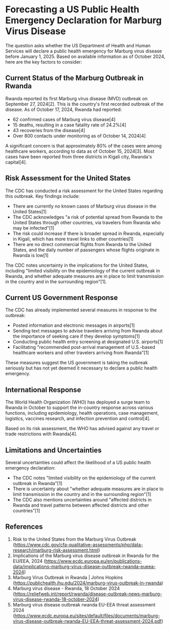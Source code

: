 # Forecasting a US Public Health Emergency Declaration for Marburg Virus Disease

The question asks whether the US Department of Health and Human Services will declare a public health emergency for Marburg virus disease before January 1, 2025. Based on available information as of October 2024, here are the key factors to consider:

## Current Status of the Marburg Outbreak in Rwanda

Rwanda reported its first Marburg virus disease (MVD) outbreak on September 27, 2024[2]. This is the country's first recorded outbreak of the disease. As of October 17, 2024, Rwanda had reported:

- 62 confirmed cases of Marburg virus disease[4]
- 15 deaths, resulting in a case fatality rate of 24.2%[4]
- 43 recoveries from the disease[4]
- Over 800 contacts under monitoring as of October 14, 2024[4]

A significant concern is that approximately 80% of the cases were among healthcare workers, according to data as of October 15, 2024[3]. Most cases have been reported from three districts in Kigali city, Rwanda's capital[4].

## Risk Assessment for the United States

The CDC has conducted a risk assessment for the United States regarding this outbreak. Key findings include:

- There are currently no known cases of Marburg virus disease in the United States[1]
- The CDC acknowledges "a risk of potential spread from Rwanda to the United States through other countries, via travelers from Rwanda who may be infected"[1]
- The risk could increase if there is broader spread in Rwanda, especially in Kigali, which has more travel links to other countries[1]
- There are no direct commercial flights from Rwanda to the United States, and the daily number of passengers whose flights originate in Rwanda is low[1]

The CDC notes uncertainty in the implications for the United States, including "limited visibility on the epidemiology of the current outbreak in Rwanda, and whether adequate measures are in place to limit transmission in the country and in the surrounding region"[1].

## Current US Government Response

The CDC has already implemented several measures in response to the outbreak:

- Posted information and electronic messages in airports[1]
- Sending text messages to advise travelers arriving from Rwanda about the importance of seeking care if they develop symptoms[1]
- Conducting public health entry screening at designated U.S. airports[1]
- Facilitating "recommended post-arrival management of U.S.-based healthcare workers and other travelers arriving from Rwanda"[1]

These measures suggest the US government is taking the outbreak seriously but has not yet deemed it necessary to declare a public health emergency.

## International Response

The World Health Organization (WHO) has deployed a surge team to Rwanda in October to support the in-country response across various functions, including epidemiology, health operations, case management, logistics, vaccines research, and infection prevention and control[4].

Based on its risk assessment, the WHO has advised against any travel or trade restrictions with Rwanda[4].

## Limitations and Uncertainties

Several uncertainties could affect the likelihood of a US public health emergency declaration:

- The CDC notes "limited visibility on the epidemiology of the current outbreak in Rwanda"[1]
- There is uncertainty about "whether adequate measures are in place to limit transmission in the country and in the surrounding region"[1]
- The CDC also mentions uncertainties around "affected districts in Rwanda and travel patterns between affected districts and other countries"[1]

## References

1. Risk to the United States from the Marburg Virus Outbreak (https://www.cdc.gov/cfa-qualitative-assessments/php/data-research/marburg-risk-assessment.html)
2. Implications of the Marburg virus disease outbreak in Rwanda for the EU/EEA, 2024 (https://www.ecdc.europa.eu/en/publications-data/implications-marburg-virus-disease-outbreak-rwanda-eueea-2024)
3. Marburg Virus Outbreak in Rwanda | Johns Hopkins (https://publichealth.jhu.edu/2024/marburg-virus-outbreak-in-rwanda)
4. Marburg virus disease - Rwanda, 18 October 2024 (https://reliefweb.int/report/rwanda/disease-outbreak-news-marburg-virus-disease-rwanda-18-october-2024)
5. Marburg virus disease outbreak rwanda EU-EEA threat assessment 2024 (https://www.ecdc.europa.eu/sites/default/files/documents/marburg-virus-disease-outbreak-rwanda-EU-EEA-threat-assessment-2024.pdf)